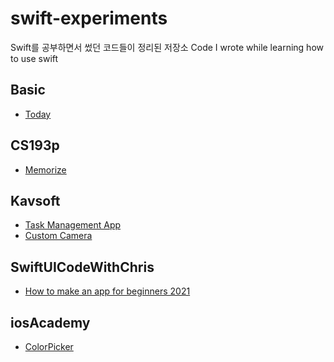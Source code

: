 # swift-experiments
Swift를 공부하면서 썼던 코드들이 정리된 저장소
Code I wrote while learning how to use swift

## Basic
- [Today](https://developer.apple.com/tutorials/app-dev-training/getting-started-with-today)

## CS193p
- [Memorize](https://www.youtube.com/watch?v=bqu6BquVi2M&pp=ugMICgJrbxABGAE%3D)

## Kavsoft
- [Task Management App](https://www.youtube.com/watch?v=nKHrsrmA4lM&t=945s)
- [Custom Camera](https://youtu.be/8hvaniprctk) 

## SwiftUICodeWithChris
- [How to make an app for beginners 2021](https://youtu.be/yOYnXoFvmj4)

## iosAcademy
- [ColorPicker](https://www.youtube.com/watch?v=Cw01pkK89_w&t=211s)

